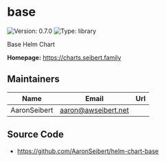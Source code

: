 # base

![Version: 0.7.0](https://img.shields.io/badge/Version-0.7.0-informational?style=flat-square) ![Type: library](https://img.shields.io/badge/Type-library-informational?style=flat-square)

Base Helm Chart

**Homepage:** <https://charts.seibert.family>

## Maintainers

| Name | Email | Url |
| ---- | ------ | --- |
| AaronSeibert | <aaron@awseibert.net> |  |

## Source Code

* <https://github.com/AaronSeibert/helm-chart-base>

